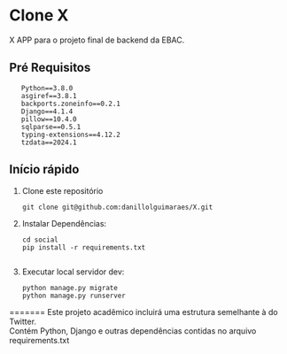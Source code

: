 # Clone X

X APP para o projeto final de backend da EBAC.

## Pré Requisitos

```
   Python==3.8.0
   asgiref==3.8.1
   backports.zoneinfo==0.2.1
   Django==4.1.4
   pillow==10.4.0
   sqlparse==0.5.1
   typing-extensions==4.12.2
   tzdata==2024.1

```

## Início rápido

1. Clone este repositório

   ```shell
   git clone git@github.com:danillolguimaraes/X.git
   ```

2. Instalar Dependências:

   ```shell
   cd social
   pip install -r requirements.txt
  
   ```

3. Executar local servidor dev:

   ```shell
   python manage.py migrate
   python manage.py runserver
   ```
   
=======
Este projeto acadêmico incluirá uma estrutura semelhante à do Twitter. <br>
Contém Python, Django e outras dependências contidas no arquivo requirements.txt
